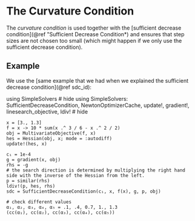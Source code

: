 # The Curvature Condition

The *curvature condition* is used together with the [sufficient decrease condition](@ref "Sufficient Decrease Condition*) and ensures that step sizes are not chosen too small (which might happen if we only use the sufficient decrease condition).

## Example

We use the [same example that we had when we explained the sufficient decrease condition](@ref sdc_id):

using SimpleSolvers # hide
using SimpleSolvers: SufficientDecreaseCondition, NewtonOptimizerCache, update!, gradient!, linesearch_objective, ldiv! # hide

```@example cc
x = [3., 1.3]
f = x -> 10 * sum(x .^ 3 / 6 - x .^ 2 / 2)
obj = MultivariateObjective(f, x)
hes = Hessian(obj, x; mode = :autodiff)
update!(hes, x)

c₁ = 1e-4
g = gradient(x, obj)
rhs = -g
# the search direction is determined by multiplying the right hand side with the inverse of the Hessian from the left.
p = similar(rhs)
ldiv!(p, hes, rhs)
sdc = SufficientDecreaseCondition(c₁, x, f(x), g, p, obj)

# check different values
α₁, α₂, α₃, α₄, α₅ = .1, .4, 0.7, 1., 1.3
(cc(α₁), cc(α₂), cc(α₃), cc(α₄), cc(α₅))
```